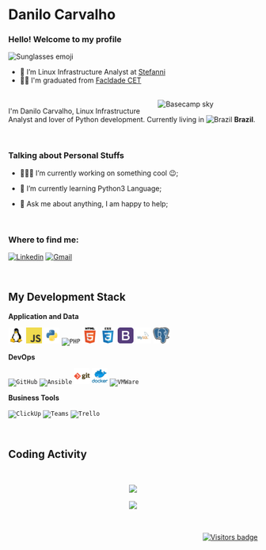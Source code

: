 # Danilo Carvalho 

### Hello! Welcome to my profile 
<img width="30" src="https://emojis.slackmojis.com/emojis/images/1531849430/4246/blob-sunglasses.gif?1531849430" alt="Sunglasses emoji" />

- 👷 I’m Linux Infrastructure Analyst at <a target="_blank" href="https://stefanini.com/pt-br">Stefanni</a>
- 👨‍🏫 I'm graduated from <a target="_blank" href="http://www.cet.edu.br/">Facldade CET</a>
<br/>


<img align="right" width="40%" src="https://media2.giphy.com/media/xT3i1acWS2AQRKHgZi/giphy.gif" alt="Basecamp sky" />

<p>
  I'm Danilo Carvalho, Linux Infrastructure Analyst and lover of Python development. 
  <b></b>Currently living in
  <img width="16" src="![image](https://user-images.githubusercontent.com/43361324/168634804-f2867f50-9240-4e53-9463-2a55b5359247.png)" alt="Brazil" />
  <b>Brazil</b>.
</p>

<br/>

### Talking about Personal Stuffs


- 👩🏻‍💻 I’m currently working on something cool :wink:;

- 🌱 I’m currently learning Python3 Language; 

- 💬 Ask me about anything, I am happy to help;

<br/>


### Where to find me:
[![Linkedin](https://img.shields.io/badge/LinkedIn-blue?style=for-the-badge&logo=Linkedin)](https://www.linkedin.com/in/danilo-carvalhosilva/)
[![Gmail](https://img.shields.io/badge/-Gmail-c14438?style=for-the-badge&logo=Gmail&logoColor=white&link=mailto:dnlcesilva@gmail.com)](mailto:dnlcesilva@gmail.com)

<br/>

## My Development Stack

**Application and Data**

<code><img height="32" src="https://raw.githubusercontent.com/github/explore/80688e429a7d4ef2fca1e82350fe8e3517d3494d/topics/linux/linux.png" alt="Linux"/></code>
<code><img height="32" src="https://raw.githubusercontent.com/github/explore/80688e429a7d4ef2fca1e82350fe8e3517d3494d/topics/javascript/javascript.png" alt="Javascript"/></code>
<code><img height="32" src="https://raw.githubusercontent.com/github/explore/80688e429a7d4ef2fca1e82350fe8e3517d3494d/topics/python/python.png" alt="Python"/></code>
<code><img height="32" src="https://img.icons8.com/officel/2x/php-logo.png" alt="PHP"/></code>
<code><img height="32" src="https://raw.githubusercontent.com/github/explore/80688e429a7d4ef2fca1e82350fe8e3517d3494d/topics/html/html.png" alt="HTML5"/></code>
<code><img height="32" src="https://raw.githubusercontent.com/github/explore/80688e429a7d4ef2fca1e82350fe8e3517d3494d/topics/css/css.png" alt="CSS"/></code>
<code><img height="32" src="https://raw.githubusercontent.com/github/explore/80688e429a7d4ef2fca1e82350fe8e3517d3494d/topics/bootstrap/bootstrap.png" alt="Bootstrap"/></code>
<code><img height="32" src="https://raw.githubusercontent.com/github/explore/80688e429a7d4ef2fca1e82350fe8e3517d3494d/topics/mysql/mysql.png" alt="MySQL"/></code>
<code><img height="32" src="https://raw.githubusercontent.com/github/explore/80688e429a7d4ef2fca1e82350fe8e3517d3494d/topics/postgresql/postgresql.png" alt="PostegreSQL"/></code>


**DevOps**

<code><img height="32" src="https://cdn3.iconfinder.com/data/icons/inficons/512/github.png" alt="GitHub"/></code>
<code><img height="32" src="https://encrypted-tbn0.gstatic.com/images?q=tbn:ANd9GcRYD0S3KXHPLFz1n5nQI-I5M8q6_evgRRHFNA&usqp=CAU" alt="Ansible"/></code>
<code><img height="32" src="https://raw.githubusercontent.com/github/explore/80688e429a7d4ef2fca1e82350fe8e3517d3494d/topics/git/git.png" alt="Git"/></code>
<code><img height="32" src="https://raw.githubusercontent.com/github/explore/80688e429a7d4ef2fca1e82350fe8e3517d3494d/topics/docker/docker.png" alt="Docker"/></code>
<code><img height="32" src="https://www.dwpia.com/files/2020/07/VMware-Workstation-logo.png" alt="VMWare"/></code>

**Business Tools**

<code><img height="32" src="https://232924.apps.zdusercontent.com/232924/assets/1579259063-9eaa196f4d4eeff0ff0c915b800a9730/logo.png" alt="ClickUp"/></code>
<code><img height="32" src="https://img.icons8.com/color/2x/microsoft-teams.png" alt="Teams"/></code>
<code><img height="32" src="https://cdn.iconscout.com/icon/free/png-512/trello-6-569395.png" alt="Trello"/></code>

<br/>

## Coding Activity

<br/>

<p align="center">
  <img src="https://github-readme-stats.vercel.app/api?username=dnlcesilva&show_icons=true&theme=blue-green" />
</p>
<p align="center">
<img src="https://github-readme-stats.vercel.app/api/top-langs/?username=dnlcesilva&show_icons=true&theme=blue-green" />
</p>
<br/>

<p align="right">
  <a href="https://badges.pufler.dev">
      <img src="https://badges.pufler.dev/visits/Mitsu325/Mitsu325" alt="Visitors badge" />
   </a>
</p>


